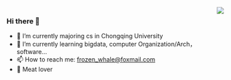 <img align="right" src="https://github-readme-stats.vercel.app/api?username=ifrozenwhale&show_icons=true&icon_color=CE1D2D&text_color=718096&bg_color=ffffff&hide_title=true" />

### Hi there 👋

- 🔭 I’m currently majoring cs in Chongqing University
- 🌱 I’m currently learning bigdata, computer Organization/Arch， software...
- 📫 How to reach me: frozen_whale@foxmail.com
- :meat_on_bone: Meat lover
